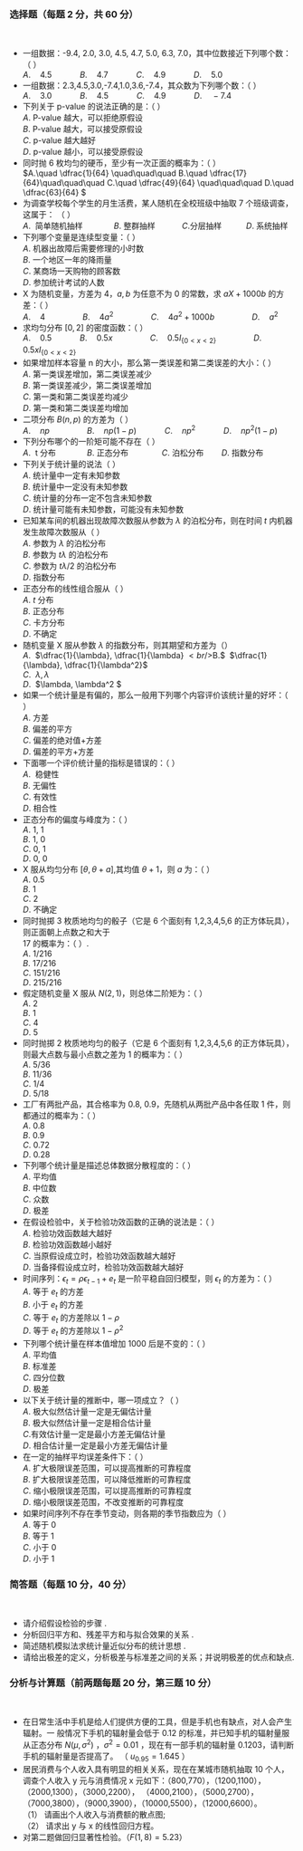 ### <strong>选择题（每题 2 分，共 60 分）</strong>
​

 -  一组数据：-9.4, 2.0, 3.0, 4.5, 4.7, 5.0, 6.3, 7.0，其中位数接近下列哪个数：（ ）<br />$A.\quad 4.5 \quad\quad\quad B.\quad 4.7\quad\quad\quad C.\quad 4.9 \quad\quad\quad D.\quad 5.0$ 
-  一组数据：2.3,4.5,3.0,-7.4,1.0,3.6,-7.4，其众数为下列哪个数：（ ）<br />$A.\quad 3.0 \quad\quad\quad B.\quad 4.5\quad\quad\quad C.\quad 4.9  \quad\quad\quad D.\quad -7.4$ 
-  下列关于 p-value 的说法正确的是：（ ）<br />$A.$ P-value 越大，可以拒绝原假设<br />$B.$ P-value 越大，可以接受原假设<br />$C.$ p-value 越大越好<br />$D.$ p-value 越小，可以接受原假设 
-  同时抛 6 枚均匀的硬币，至少有一次正面的概率为：（ ）<br />$A.\quad \dfrac{1}{64} \quad\quad\quad B.\quad \dfrac{17}{64}\quad\quad\quad C.\quad \dfrac{49}{64}  \quad\quad\quad D.\quad \dfrac{63}{64} $ 
-  为调查学校每个学生的月生活费，某人随机在全校班级中抽取 7 个班级调查，这属于： （ ）<br />$A.$  简单随机抽样              $B.$ 整群抽样            $C.$分层抽样           $D.$ 系统抽样 
-  下列哪个变量是连续型变量：（ ）<br />$A.$ 机器出故障后需要修理的小时数<br />$B.$ 一个地区一年的降雨量<br />$C.$ 某商场一天购物的顾客数<br />$D.$ 参加统计考试的人数 
-  X 为随机变量，方差为 4，$a,b$ 为任意不为 0 的常数，求 $aX+1000b$ 的方差：（ ）<br />$A.\quad 4 \quad\quad\quad\quad B.\quad 4a^2\quad\quad\quad\quad C.\quad 4a^2+1000b \quad\quad\quad\quad D.\quad a^2$ 
-  求均匀分布 $[0,2]$ 的密度函数：（ ）<br />$A.\quad 0.5 \quad\quad\quad B.\quad 0.5x\quad\quad\quad\quad C.\quad 0.5I_{\{0<x<2\}} \quad\quad\quad\quad D.\quad 0.5xI_{\{0<x<2\}}$ 
-  如果增加样本容量 n 的大小，那么第一类误差和第二类误差的大小：（ ）<br />$A.$ 第一类误差增加，第二类误差减少<br />$B.$ 第一类误差减少，第二类误差增加<br />$C.$ 第一类和第二类误差均减少<br />$D.$ 第一类和第二类误差均增加 
-  二项分布 $B(n,p)$ 的方差为（ ）<br />$A.\quad np \quad\quad\quad\quad B.\quad np(1-p)\quad\quad\quad C.\quad np^2 \quad\quad\quad D.\quad np^2(1-p)$ 
-  下列分布哪个的一阶矩可能不存在（ ）<br />$A.$  t 分布              $B.$ 正态分布               $C.$ 泊松分布        $D.$ 指数分布 
-  下列关于统计量的说法（ ）<br />$A.$ 统计量中一定有未知参数<br />$B.$ 统计量中一定没有未知参数<br />$C.$ 统计量的分布一定不包含未知参数<br />$D.$ 统计量可能有未知参数，可能没有未知参数 
-  已知某车间的机器出现故障次数服从参数为 $\lambda$ 的泊松分布，则在时间 $t$ 内机器发生故障次数服从（ ）<br />$A.$ 参数为 $\lambda$ 的泊松分布<br />$B.$ 参数为 $t\lambda$ 的泊松分布<br />$C.$ 参数为 $t\lambda /2$ 的泊松分布<br />$D.$ 指数分布 
-  正态分布的线性组合服从（ ）<br />$A.$ $t$ 分布<br />$B.$ 正态分布<br />$C.$ 卡方分布<br />$D.$ 不确定 
-  随机变量 X 服从参数 $\lambda$ 的指数分布，则其期望和方差为（）<br />$A.$  $\dfrac{1}{\lambda}, \dfrac{1}{\lambda} $<br />$B.$  $\dfrac{1}{\lambda}, \dfrac{1}{\lambda^2}$<br />$C.$  $\lambda, \lambda$<br />$D.$  $\lambda, \lambda^2 $ 
-  如果一个统计量是有偏的，那么一般用下列哪个内容评价该统计量的好坏：（ ）<br />$A.$ 方差<br />$B.$ 偏差的平方<br />$C.$ 偏差的绝对值+方差<br />$D.$ 偏差的平方+方差 
-  下面哪一个评价统计量的指标是错误的：（ ）<br />$A.$  稳健性<br />$B.$ 无偏性<br />$C.$ 有效性<br />$D.$ 相合性 
-  正态分布的偏度与峰度为：（ ）<br />$A.$ 1, 1<br />$B.$ 1, 0<br />$C.$ 0, 1<br />$D.$ 0, 0 
-  X 服从均匀分布 $[\theta,\theta+a]$,其均值 $\theta+1$，则 $a$ 为：（ ）<br />$A.$ 0.5<br />$B.$ 1<br />$C.$ 2<br />$D.$ 不确定 
-  同时抛掷 3 枚质地均匀的骰子（它是 6 个面刻有 1,2,3,4,5,6 的正方体玩具），则正面朝上点数之和大于<br />17 的概率为：（ ）.<br />$A.$ 1/216<br />$B.$ 17/216<br />$C.$ 151/216<br />$D.$ 215/216 
-  假定随机变量 X 服从 $N(2,1)$，则总体二阶矩为：（ ）<br />$A.$ 2<br />$B.$ 1<br />$C.$ 4<br />$D.$ 5 
-  同时抛掷 2 枚质地均匀的骰子（它是 6 个面刻有 1,2,3,4,5,6 的正方体玩具）， 则最大点数与最小点数之差为 1 的概率为：（ ）<br />$A.$ 5/36<br />$B.$ 11/36<br />$C.$ 1/4<br />$D.$ 5/18 
-  工厂有两批产品，其合格率为 0.8, 0.9，先随机从两批产品中各任取 1 件，则都通过的概率为：（ ）<br />$A.$ 0.8<br />$B.$ 0.9<br />$C.$ 0.72<br />$D.$ 0.28 
-  下列哪个统计量是描述总体数据分散程度的：（ ）<br />$A.$ 平均值<br />$B.$ 中位数<br />$C.$ 众数<br />$D.$ 极差 
-  在假设检验中，关于检验功效函数的正确的说法是：（ ）<br />$A.$ 检验功效函数越大越好<br />$B.$ 检验功效函数越小越好<br />$C.$ 当原假设成立时，检验功效函数越大越好<br />$D.$ 当备择假设成立时，检验功效函数越大越好 
-  时间序列：$\epsilon_t = \rho \epsilon_{t-1}+e_t$ 是一阶平稳自回归模型，则 $\epsilon_t$ 的方差为：（ ）<br />$A.$ 等于 $e_t$ 的方差<br />$B.$ 小于 $e_t$ 的方差<br />$C.$ 等于 $e_t$ 的方差除以 $1-\rho$<br />$D.$ 等于 $e_t$ 的方差除以 $1-\rho^2$ 
-  下列哪个统计量在样本值增加 1000 后是不变的：（ ）<br />$A.$ 平均值<br />$B.$ 标准差<br />$C.$ 四分位数<br />$D.$ 极差 
-  以下关于统计量的推断中，哪一项成立？（ ）<br />$A.$ 极大似然估计量一定是无偏估计量<br />$B.$ 极大似然估计量一定是相合估计量<br />$C.$有效估计量一定是最小方差无偏估计量<br />$D.$ 相合估计量一定是最小方差无偏估计量 
-  在一定的抽样平均误差条件下：（ ）<br />$A.$ 扩大极限误差范围，可以提高推断的可靠程度<br />$B.$ 扩大极限误差范围，可以降低推断的可靠程度<br />$C.$ 缩小极限误差范围，可以提高推断的可靠程度<br />$D.$ 缩小极限误差范围，不改变推断的可靠程度 
-  如果时间序列不存在季节变动，则各期的季节指数应为（ ）<br />$A.$ 等于 0<br />$B.$ 等于 1<br />$C.$ 小于 0<br />$D.$ 小于 1 
​

 ### <strong>简答题（每题 10 分，40 分）</strong>
​

 -  请介绍假设检验的步骤 . 
-  分析回归平方和、残差平方和与拟合效果的关系 . 
-  简述随机模拟法求统计量近似分布的统计思想 . 
-  请给出极差的定义，分析极差与标准差之间的关系；并说明极差的优点和缺点. 
​

 ### <strong>分析与计算题（前两题每题 20 分，第三题 10 分）</strong>
​

 -  在日常生活中手机是给人们提供方便的工具，但是手机也有缺点，对人会产生辐射。一 般情况下手机的辐射量会低于 0.12 的标准，并已知手机的辐射量服从正态分布 $N(\mu,\sigma^2)$ ，$\sigma^2=0.01$ ，现在有一部手机的辐射量 0.1203，请判断手机的辐射量是否提高了。 （ $u_{0.95}=1.645$ ） 
-  居民消费与个人收入具有明显的相关关系，现在在某城市随机抽取 10 个人，调查个人收入 y 元与消费情况 x 元如下：（800,770），（1200,1100），（2000,1300），（3000,2200）， （4000,2100），（5000,2700），（7000,3800），（9000,3900），（10000,5500），（12000,6600）。<br />（1） 请画出个人收入与消费额的散点图;<br />（2） 请求出 y 与 x 的线性回归方程。 
-  对第二题做回归显著性检验。（$F(1,8)=5.23$） 
